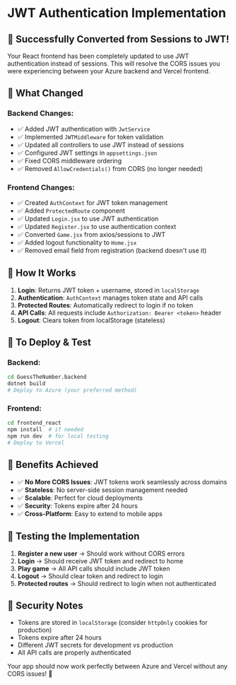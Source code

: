 # JWT Authentication Implementation

## 🎉 Successfully Converted from Sessions to JWT!

Your React frontend has been completely updated to use JWT authentication instead of sessions. This will resolve the CORS issues you were experiencing between your Azure backend and Vercel frontend.

## 🔄 **What Changed**

### Backend Changes:
- ✅ Added JWT authentication with `JwtService`
- ✅ Implemented `JWTMiddleware` for token validation
- ✅ Updated all controllers to use JWT instead of sessions
- ✅ Configured JWT settings in `appsettings.json`
- ✅ Fixed CORS middleware ordering
- ✅ Removed `AllowCredentials()` from CORS (no longer needed)

### Frontend Changes:
- ✅ Created `AuthContext` for JWT token management
- ✅ Added `ProtectedRoute` component
- ✅ Updated `Login.jsx` to use JWT authentication
- ✅ Updated `Register.jsx` to use authentication context
- ✅ Converted `Game.jsx` from axios/sessions to JWT
- ✅ Added logout functionality to `Home.jsx`
- ✅ Removed email field from registration (backend doesn't use it)

## 🔧 **How It Works**

1. **Login**: Returns JWT token + username, stored in `localStorage`
2. **Authentication**: `AuthContext` manages token state and API calls
3. **Protected Routes**: Automatically redirect to login if no token
4. **API Calls**: All requests include `Authorization: Bearer <token>` header
5. **Logout**: Clears token from localStorage (stateless)

## 🚀 **To Deploy & Test**

### Backend:
```bash
cd GuessTheNumber.backend
dotnet build
# Deploy to Azure (your preferred method)
```

### Frontend:
```bash
cd frontend_react
npm install  # if needed
npm run dev  # for local testing
# Deploy to Vercel
```

## 🎯 **Benefits Achieved**

- ✅ **No More CORS Issues**: JWT tokens work seamlessly across domains
- ✅ **Stateless**: No server-side session management needed
- ✅ **Scalable**: Perfect for cloud deployments
- ✅ **Security**: Tokens expire after 24 hours
- ✅ **Cross-Platform**: Easy to extend to mobile apps

## 🧪 **Testing the Implementation**

1. **Register a new user** → Should work without CORS errors
2. **Login** → Should receive JWT token and redirect to home
3. **Play game** → All API calls should include JWT token
4. **Logout** → Should clear token and redirect to login
5. **Protected routes** → Should redirect to login when not authenticated

## 🔐 **Security Notes**

- Tokens are stored in `localStorage` (consider `httpOnly` cookies for production)
- Tokens expire after 24 hours
- Different JWT secrets for development vs production
- All API calls are properly authenticated

Your app should now work perfectly between Azure and Vercel without any CORS issues! 🎉
